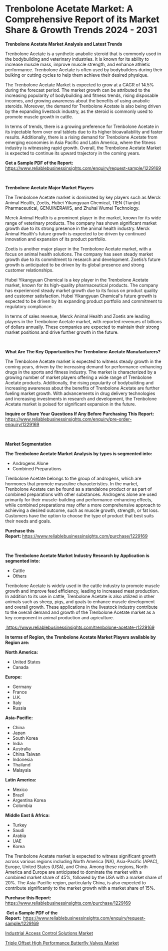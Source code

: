 <p><h1>Trenbolone Acetate Market: A Comprehensive Report of its Market Share & Growth Trends 2024 - 2031</h1></p><p><strong>Trenbolone Acetate Market Analysis and Latest Trends</strong></p>
<p><p>Trenbolone Acetate is a synthetic anabolic steroid that is commonly used in the bodybuilding and veterinary industries. It is known for its ability to increase muscle mass, improve muscle strength, and enhance athletic performance. Trenbolone Acetate is often used by bodybuilders during their bulking or cutting cycles to help them achieve their desired physique.</p><p>The Trenbolone Acetate Market is expected to grow at a CAGR of 14.5% during the forecast period. The market growth can be attributed to the increasing popularity of bodybuilding and fitness trends, rising disposable incomes, and growing awareness about the benefits of using anabolic steroids. Moreover, the demand for Trenbolone Acetate is also being driven by the expanding livestock industry, as the steroid is commonly used to promote muscle growth in cattle.</p><p>In terms of trends, there is a growing preference for Trenbolone Acetate in its injectable form over oral tablets due to its higher bioavailability and faster results. Additionally, there is a rising demand for Trenbolone Acetate from emerging economies in Asia Pacific and Latin America, where the fitness industry is witnessing rapid growth. Overall, the Trenbolone Acetate Market is expected to continue its upward trajectory in the coming years.</p></p>
<p><strong>Get a Sample PDF of the Report:&nbsp;</strong> <a href="https://www.reliablebusinessinsights.com/enquiry/request-sample/1229169">https://www.reliablebusinessinsights.com/enquiry/request-sample/1229169</a></p>
<p>&nbsp;</p>
<p><strong>Trenbolone Acetate Major Market Players</strong></p>
<p><p>The Trenbolone Acetate market is dominated by key players such as Merck Animal Health, Zoetis, Hubei Yikangyuan Chemical, TIEN (Tianjin) Pharmaceutical, GENUINERAWS, and Zhuhai Wumei Technology.</p><p>Merck Animal Health is a prominent player in the market, known for its wide range of veterinary products. The company has shown significant market growth due to its strong presence in the animal health industry. Merck Animal Health's future growth is expected to be driven by continued innovation and expansion of its product portfolio.</p><p>Zoetis is another major player in the Trenbolone Acetate market, with a focus on animal health solutions. The company has seen steady market growth due to its commitment to research and development. Zoetis’s future growth is anticipated to be driven by its global presence and strong customer relationships.</p><p>Hubei Yikangyuan Chemical is a key player in the Trenbolone Acetate market, known for its high-quality pharmaceutical products. The company has experienced steady market growth due to its focus on product quality and customer satisfaction. Hubei Yikangyuan Chemical's future growth is expected to be driven by its expanding product portfolio and commitment to regulatory compliance.</p><p>In terms of sales revenue, Merck Animal Health and Zoetis are leading players in the Trenbolone Acetate market, with reported revenues of billions of dollars annually. These companies are expected to maintain their strong market positions and drive further growth in the future.</p></p>
<p>&nbsp;</p>
<p><strong>What Are The Key Opportunities For Trenbolone Acetate Manufacturers?</strong></p>
<p><p>The Trenbolone Acetate market is expected to witness steady growth in the coming years, driven by the increasing demand for performance-enhancing drugs in the sports and fitness industry. The market is characterized by a growing number of market players offering a wide range of Trenbolone Acetate products. Additionally, the rising popularity of bodybuilding and increasing awareness about the benefits of Trenbolone Acetate are further fueling market growth. With advancements in drug delivery technologies and increasing investments in research and development, the Trenbolone Acetate market is poised for significant expansion in the future.</p></p>
<p><strong>Inquire or Share Your Questions If Any Before Purchasing This Report:</strong> <a href="https://www.reliablebusinessinsights.com/enquiry/pre-order-enquiry/1229169">https://www.reliablebusinessinsights.com/enquiry/pre-order-enquiry/1229169</a></p>
<p>&nbsp;</p>
<p><strong>Market Segmentation</strong></p>
<p><strong>The Trenbolone Acetate Market Analysis by types is segmented into:</strong></p>
<p><ul><li>Androgens Alone</li><li>Combined Preparations</li></ul></p>
<p><p>Trenbolone Acetate belongs to the group of androgens, which are hormones that promote masculine characteristics. In the market, Trenbolone Acetate can be found as a standalone product or as part of combined preparations with other substances. Androgens alone are used primarily for their muscle-building and performance-enhancing effects, while combined preparations may offer a more comprehensive approach to achieving a desired outcome, such as muscle growth, strength, or fat loss. Customers have the option to choose the type of product that best suits their needs and goals.</p></p>
<p><strong>Purchase this Report:&nbsp;</strong><a href="https://www.reliablebusinessinsights.com/purchase/1229169">https://www.reliablebusinessinsights.com/purchase/1229169</a></p>
<p>&nbsp;</p>
<p><strong>The Trenbolone Acetate Market Industry Research by Application is segmented into:</strong></p>
<p><ul><li>Cattle</li><li>Others</li></ul></p>
<p><p>Trenbolone Acetate is widely used in the cattle industry to promote muscle growth and improve feed efficiency, leading to increased meat production. In addition to its use in cattle, Trenbolone Acetate is also utilized in other animals such as sheep, pigs, and goats to enhance muscle development and overall growth. These applications in the livestock industry contribute to the overall demand and growth of the Trenbolone Acetate market as a key component in animal production and agriculture.</p></p>
<p><a href="https://www.reliablebusinessinsights.com/trenbolone-acetate-r1229169">&nbsp;https://www.reliablebusinessinsights.com/trenbolone-acetate-r1229169</a></p>
<p><strong>In terms of Region, the Trenbolone Acetate Market Players available by Region are:</strong></p>
<p>
    <p> <strong> North America: </strong>
        <ul>
            <li>United States</li>
            <li>Canada</li>
        </ul>
        </p> 
    <p> <strong> Europe: </strong>
        <ul>
            <li>Germany</li>
            <li>France</li>
            <li>U.K.</li>
            <li>Italy</li>
            <li>Russia</li>
        </ul>
        </p> 
    <p> <strong> Asia-Pacific: </strong>
        <ul>
            <li>China</li>
            <li>Japan</li>
            <li>South Korea</li>
            <li>India</li>
            <li>Australia</li>
            <li>China Taiwan</li>
            <li>Indonesia</li>
            <li>Thailand</li>
            <li>Malaysia</li>
        </ul>
        </p> 
    <p> <strong> Latin America: </strong>
        <ul>
            <li>Mexico</li>
            <li>Brazil</li>
            <li>Argentina Korea</li>
            <li>Colombia</li>
        </ul>
        </p> 
    <p> <strong> Middle East & Africa: </strong>
        <ul>
            <li>Turkey</li>
            <li>Saudi</li>
            <li>Arabia</li>
            <li>UAE</li>
            <li>Korea</li>
        </ul>
    </p>
    </p>
<p><p>The Trenbolone Acetate market is expected to witness significant growth across various regions including North America (NA), Asia-Pacific (APAC), Europe, United States (USA), and China. Among these regions, North America and Europe are anticipated to dominate the market with a combined market share of 45%, followed by the USA with a market share of 20%. The Asia-Pacific region, particularly China, is also expected to contribute significantly to the market growth with a market share of 15%.</p></p>
<p><strong>Purchase this Report: </strong><a href="https://www.reliablebusinessinsights.com/purchase/1229169">https://www.reliablebusinessinsights.com/purchase/1229169</a></p>
<p>&nbsp;<strong>Get a Sample PDF of the Report:&nbsp;&nbsp;</strong><a href="https://www.reliablebusinessinsights.com/enquiry/request-sample/1229169">https://www.reliablebusinessinsights.com/enquiry/request-sample/1229169</a></p>
<p><strong></strong></p>
<p><p><a href="https://github.com/ajiariaa/Market-Research-Report-List-1/blob/main/industrial-access-control-solutions-market.md">Industrial Access Control Solutions Market</a></p><p><a href="https://github.com/niyotibauri9/Market-Research-Report-List-1/blob/main/triple-offset-high-performance-butterfly-valves-market.md">Triple Offset High Performance Butterfly Valves Market</a></p></p>